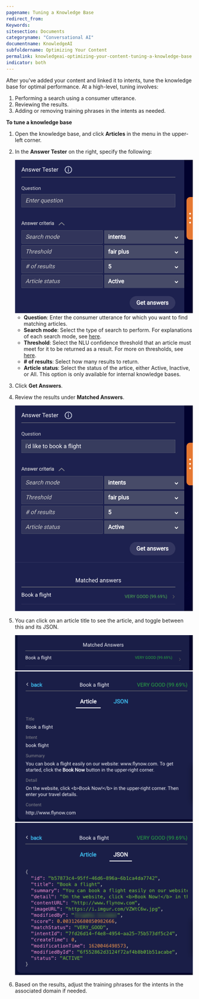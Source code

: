 ```yaml
---
pagename: Tuning a Knowledge Base
redirect_from:
Keywords:
sitesection: Documents
categoryname: "Conversational AI"
documentname: KnowledgeAI
subfoldername: Optimizing Your Content
permalink: knowledgeai-optimizing-your-content-tuning-a-knowledge-base.html
indicator: both
---
```


After you've added your content and linked it to intents, tune the knowledge base for optimal performance. At a high-level, tuning involves:

1. Performing a search using a consumer utterance.
2. Reviewing the results.
3. Adding or removing training phrases in the intents as needed.

**To tune a knowledge base**

1. Open the knowledge base, and click **Articles** in the menu in the upper-left corner.
2. In the **Answer Tester** on the right, specify the following:

    <img class="fancyimage" style="width:500px" src="img/ConvoBuilder/kb_test1.png">

    * **Question**: Enter the consumer utterance for which you want to find matching articles.
    * **Search mode**: Select the type of search to perform. For explanations of each search mode, see [here](knowledgeai-search-modes.html).
    * **Threshold**: Select the NLU confidence threshold that an article must meet for it to be returned as a result. For more on thresholds, see [here](knowledgeai-using-intents-with-kbs.html#scoring-and-thresholds).
    * **# of results**: Select how many results to return.
    * **Article status**: Select the status of the artice, either Active, Inactive, or All. This option is only available for internal knowledge bases.

3. Click **Get Answers**.
4. Review the results under **Matched Answers**.

    <img class="fancyimage" style="width:500px" src="img/ConvoBuilder/kb_test2.png">

5. You can click on an article title to see the article, and toggle between this and its JSON.

    <img class="fancyimage" style="width:500px" src="img/ConvoBuilder/kb_test3.png">
    <img class="fancyimage" style="width:500px" src="img/ConvoBuilder/kb_test4.png">
    <img class="fancyimage" style="width:500px" src="img/ConvoBuilder/kb_test5.png">

6. Based on the results, adjust the training phrases for the intents in the associated domain if needed.